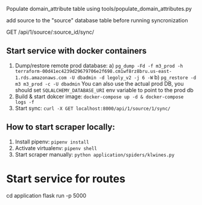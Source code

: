 Populate domain_attribute table using tools/populate_domain_attributes.py

add source to the "source" database table before running syncronization


GET /api/1/source/:source_id/sync/


## Start service with docker containers
1. Dump/restore remote prod database:
    a) `pg_dump -Fd -f m3_prod -h terraform-00d41ec4239d29679706e2f698.cm1wf8rz8bru.us-east-1.rds.amazonaws.com -U dbadmin -d legoly_v2 -j 6 -W`
    b) `pg_restore -d m3 m3_prod -c -U dbadmin`
    You can also use the actual prod DB, you should set `SQLALCHEMY_DATABASE_URI` env variable to point to the prod db
2. Build & start dokcer image: `docker-compose up -d & docker-compose logs -f`
3. Start sync: `curl -X GET localhost:8000/api/1/source/1/sync/`

## How to start scraper locally:
1. Install pipenv: `pipenv install`
2. Activate virtualenv: `pipenv shell`
3. Start scraper manually:
    `python application/spiders/klwines.py`
    
# Start service for routes
cd application
flask run -p 5000


